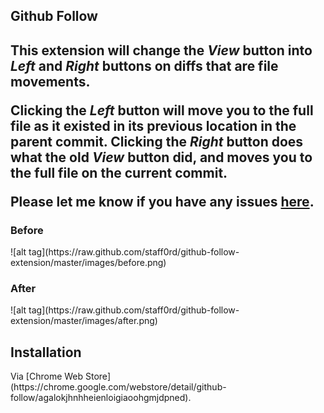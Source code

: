 <h2>Github Follow<h2>

This extension will change the *View* button into *Left* and *Right* buttons on diffs that are file movements.

Clicking the *Left* button will move you to the full file as it existed in its previous location in the parent commit.  Clicking the *Right* button does what the old *View* button did, and moves you to the full file on the current commit.

Please let me know if you have any issues [here](https://github.com/staff0rd/github-follow-extension/issues/new).

<h3>Before</h3>
![alt tag](https://raw.github.com/staff0rd/github-follow-extension/master/images/before.png)

<h3>After</h3>
![alt tag](https://raw.github.com/staff0rd/github-follow-extension/master/images/after.png)

<h2>Installation</h2>
Via [Chrome Web Store](https://chrome.google.com/webstore/detail/github-follow/agalokjhnhheienloigiaoohgmjdpned).